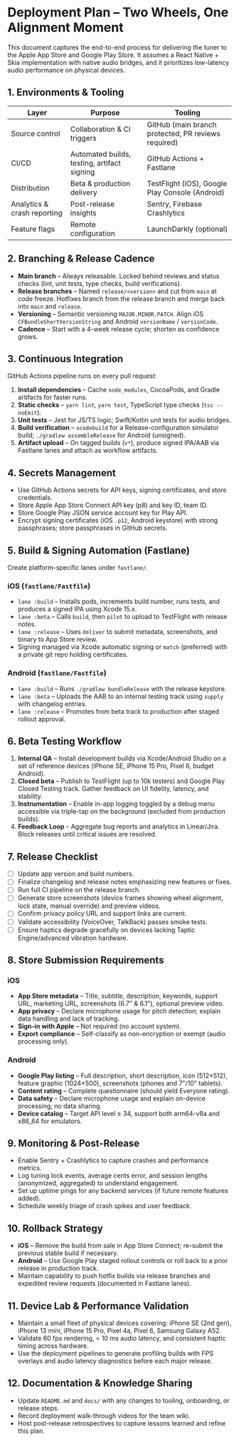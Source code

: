 # Deployment Plan – Two Wheels, One Alignment Moment

This document captures the end-to-end process for delivering the tuner to the Apple App Store and Google Play Store. It assumes a React Native + Skia implementation with native audio bridges, and it prioritizes low-latency audio performance on physical devices.

## 1. Environments & Tooling

| Layer | Purpose | Tooling |
| --- | --- | --- |
| Source control | Collaboration & CI triggers | GitHub (main branch protected, PR reviews required) |
| CI/CD | Automated builds, testing, artifact signing | GitHub Actions + Fastlane |
| Distribution | Beta & production delivery | TestFlight (iOS), Google Play Console (Android) |
| Analytics & crash reporting | Post-release insights | Sentry, Firebase Crashlytics |
| Feature flags | Remote configuration | LaunchDarkly (optional) |

## 2. Branching & Release Cadence

- **Main branch** – Always releasable. Locked behind reviews and status checks (lint, unit tests, type checks, build verifications).
- **Release branches** – Named `release/<version>` and cut from `main` at code freeze. Hotfixes branch from the release branch and merge back into `main` and `release`.
- **Versioning** – Semantic versioning `MAJOR.MINOR.PATCH`. Align iOS `CFBundleShortVersionString` and Android `versionName` / `versionCode`.
- **Cadence** – Start with a 4-week release cycle; shorten as confidence grows.

## 3. Continuous Integration

GitHub Actions pipeline runs on every pull request:

1. **Install dependencies** – Cache `node_modules`, CocoaPods, and Gradle artifacts for faster runs.
2. **Static checks** – `yarn lint`, `yarn test`, TypeScript type checks (`tsc --noEmit`).
3. **Unit tests** – Jest for JS/TS logic; Swift/Kotlin unit tests for audio bridges.
4. **Build verification** – `xcodebuild` for a Release-configuration simulator build; `./gradlew assembleRelease` for Android (unsigned).
5. **Artifact upload** – On tagged builds (`v*`), produce signed IPA/AAB via Fastlane lanes and attach as workflow artifacts.

## 4. Secrets Management

- Use GitHub Actions secrets for API keys, signing certificates, and store credentials.
- Store Apple App Store Connect API key (p8) and key ID, team ID.
- Store Google Play JSON service account key for Play API.
- Encrypt signing certificates (iOS `.p12`, Android keystore) with strong passphrases; store passphrases in GitHub secrets.

## 5. Build & Signing Automation (Fastlane)

Create platform-specific lanes under `fastlane/`.

### iOS (`fastlane/Fastfile`)

- `lane :build` – Installs pods, increments build number, runs tests, and produces a signed IPA using Xcode 15.x.
- `lane :beta` – Calls `build`, then `pilot` to upload to TestFlight with release notes.
- `lane :release` – Uses `deliver` to submit metadata, screenshots, and binary to App Store review.
- Signing managed via Xcode automatic signing or `match` (preferred) with a private git repo holding certificates.

### Android (`fastlane/Fastfile`)

- `lane :build` – Runs `./gradlew bundleRelease` with the release keystore.
- `lane :beta` – Uploads the AAB to an internal testing track using `supply` with changelog entries.
- `lane :release` – Promotes from beta track to production after staged rollout approval.

## 6. Beta Testing Workflow

1. **Internal QA** – Install development builds via Xcode/Android Studio on a set of reference devices (iPhone SE, iPhone 15 Pro, Pixel 6, budget Android).
2. **Closed beta** – Publish to TestFlight (up to 10k testers) and Google Play Closed Testing track. Gather feedback on UI fidelity, latency, and stability.
3. **Instrumentation** – Enable in-app logging toggled by a debug menu accessible via triple-tap on the background (excluded from production builds).
4. **Feedback Loop** – Aggregate bug reports and analytics in Linear/Jira. Block releases until critical issues are resolved.

## 7. Release Checklist

- [ ] Update app version and build numbers.
- [ ] Finalize changelog and release notes emphasizing new features or fixes.
- [ ] Run full CI pipeline on the release branch.
- [ ] Generate store screenshots (device frames showing wheel alignment, lock state, manual override) and preview videos.
- [ ] Confirm privacy policy URL and support links are current.
- [ ] Validate accessibility (VoiceOver, TalkBack) passes smoke tests.
- [ ] Ensure haptics degrade gracefully on devices lacking Taptic Engine/advanced vibration hardware.

## 8. Store Submission Requirements

### iOS

- **App Store metadata** – Title, subtitle, description, keywords, support URL, marketing URL, screenshots (6.7" & 6.1"), optional preview video.
- **App privacy** – Declare microphone usage for pitch detection; explain data handling and lack of tracking.
- **Sign-in with Apple** – Not required (no account system).
- **Export compliance** – Self-classify as non-encryption or exempt (audio processing only).

### Android

- **Google Play listing** – Full description, short description, icon (512×512), feature graphic (1024×500), screenshots (phones and 7"/10" tablets).
- **Content rating** – Complete questionnaire (should yield Everyone rating).
- **Data safety** – Declare microphone usage and explain on-device processing; no data sharing.
- **Device catalog** – Target API level ≥ 34, support both arm64-v8a and x86_64 for emulators.

## 9. Monitoring & Post-Release

- Enable Sentry + Crashlytics to capture crashes and performance metrics.
- Log tuning lock events, average cents error, and session lengths (anonymized, aggregated) to understand engagement.
- Set up uptime pings for any backend services (if future remote features added).
- Schedule weekly triage of crash spikes and user feedback.

## 10. Rollback Strategy

- **iOS** – Remove the build from sale in App Store Connect; re-submit the previous stable build if necessary.
- **Android** – Use Google Play staged rollout controls or roll back to a prior release in production track.
- Maintain capability to push hotfix builds via release branches and expedited review requests (documented in Fastlane lanes).

## 11. Device Lab & Performance Validation

- Maintain a small fleet of physical devices covering: iPhone SE (2nd gen), iPhone 13 mini, iPhone 15 Pro, Pixel 4a, Pixel 6, Samsung Galaxy A52.
- Validate 60 fps rendering, < 10 ms audio latency, and consistent haptic timing across hardware.
- Use the deployment pipelines to generate profiling builds with FPS overlays and audio latency diagnostics before each major release.

## 12. Documentation & Knowledge Sharing

- Update `README.md` and `docs/` with any changes to tooling, onboarding, or release steps.
- Record deployment walk-through videos for the team wiki.
- Host post-release retrospectives to capture lessons learned and refine this plan.

